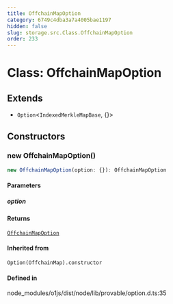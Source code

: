 ```yaml
---
title: OffchainMapOption
category: 6749c4dba3a7a4005bae1197
hidden: false
slug: storage.src.Class.OffchainMapOption
order: 233
---
```


# Class: OffchainMapOption

## Extends

- `Option`\<`IndexedMerkleMapBase`, \{\}\>

## Constructors

### new OffchainMapOption()

```ts
new OffchainMapOption(option: {}): OffchainMapOption
```

#### Parameters

##### option

#### Returns

[`OffchainMapOption`](storagesrcclassoffchainmapoption)

#### Inherited from

`Option(OffchainMap).constructor`

#### Defined in

node\_modules/o1js/dist/node/lib/provable/option.d.ts:35
